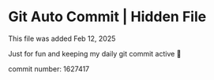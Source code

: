 # Git Auto Commit | Hidden File

This file was added Feb 12, 2025

Just for fun and keeping my daily git commit active 🤪

commit number: 1627417
